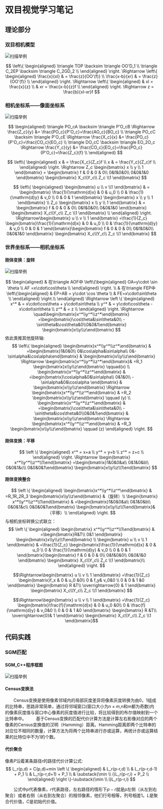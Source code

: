 # 双目视觉学习笔记

## 理论部分

### 双目相机模型

![扫描举例](./imges/双目相机模型.svg)

$$ \left\{
\begin{aligned}
\triangle TOP \backsim \triangle OO'D_1 \\
\triangle C_2EP \backsim \triangle C_2GD_2  \\
\end{aligned}
\right.
\Rightarrow \left\{
\begin{aligned}
\frac{x}{xl} & = \frac{z}{OO'(f)} \\
\frac{x-b}{xr} & = \frac{z}{OO'(f)}  \\
\end{aligned}
\right.
\Rightarrow \left\{
\begin{aligned}
& xl = \frac{x}{z}    \\
& xr = \frac{x-b}{z}f \\
\end{aligned}
\right.
\Rightarrow z = \frac{b}{xl-xr}f
$$

### 相机坐标系——像面坐标系

![扫描举例](./imges/相机坐标系—像面坐标系.svg)

$$
\begin{aligned}
\triangle PO_cA \backsim \triangle P'O_cB \Rightarrow \frac{Z_c}{y} &= \frac{PO_c}{P'O_c}=\frac{AO_c}{BO_c} \\
\triangle PO_cC \backsim \triangle P'O_cE \Rightarrow \frac{X_c}{x} &= \frac{PO_c}{P'O_c}=\frac{CO_c}{EO_c} \\
\triangle DO_cC \backsim \triangle EO_2O_c \Rightarrow \frac{Y_c}{y} &= \frac{CO_c}{EO_c}=\frac{PO_c}{P'O_c}=\frac{Z_c}{f} \\
\end{aligned}
$$

$$
\left\{
\begin{aligned}
x & = \frac{X_c}{Z_c}f  \\
x & = \frac{Y_c}{Z_c}f  \\
\end{aligned}
\right.
\Rightarrow Z_c
\begin{bmatrix} x \\ y \\ 1
\end{bmatrix}
= \begin{bmatrix} f & 0 & 0 & 0\\
0&f&0&0\\ 0&0&1&0 \end{bmatrix}
\begin{bmatrix} X_c\\Y_c\\ Z_c \\1 \end{bmatrix}
$$

$$
\left\{
\begin{aligned}
\begin{bmatrix} u \\ v \\1 \end{bmatrix} & = \begin{bmatrix} \frac{1}{\mathrm{d}x} & 0 & u_0 \\ 0 &
\frac{1}{\mathrm{d}y} & v_0 \\ 0 & 0 & 1 \end{bmatrix} \begin{bmatrix} x \\ y \\ 1 \end{bmatrix} \\
 Z_c \begin{bmatrix} x \\ y \\ 1 \end{bmatrix} & = \begin{bmatrix} f & 0 & 0 & 0\\
0&f&0&0\\ 0&0&1&0 \end{bmatrix}
\begin{bmatrix} X_c\\Y_c\\ Z_c \\1 \end{bmatrix}  \\
\end{aligned}
\right.
\Rightarrow\begin{bmatrix} u \\ v \\ 1 \end{bmatrix} =\frac{1}{Z_c}
\begin{bmatrix}\frac{1}{\mathrm{d}x} & 0 & u_0 \\ 0 &
\frac{1}{\mathrm{d}y} & v_0 \\ 0 & 0 & 1
 \end{bmatrix}\begin{bmatrix} f & 0 & 0 & 0\\
0&f&0&0\\ 0&0&1&0 \end{bmatrix}
\begin{bmatrix} X_c\\Y_c\\ Z_c \\1 \end{bmatrix}
$$

### 世界坐标系——相机坐标系

#### 刚体变换：旋转

![扫描举例](./imges/刚体变换-旋转.svg)

$$
\begin{aligned}
    & 在\triangle AOF中 \left\{\begin{aligned}
        OA=y\cdot \sin \theta  \\
        AF =x\cdot\cos\theta  \\
        \end{aligned}
        \right. \\
    & 在\triangle FEP中 \left\{\begin{aligned}
        & EP=AB = y\cdot \cos \theta  \\
        & FE=x\cdot\sin\theta  \\
        \end{aligned}
        \right.\\
\end{aligned}
\Rightarrow
\left \{ \begin{aligned}
    x^* & = x\cdot\cos\theta + y\cdot\sin\theta  \\
    y^* & = y\cdot\cos\theta - x\cdot\sin\theta  \\
    z^* & = z                                    \\
    \end{aligned}
\right.
\Rightarrow \quad\begin{bmatrix}x^*\\y^*\\z^*\end{bmatrix}
=\begin{bmatrix}\cos\theta&\sin\theta&0\\
-\sin\theta&\cos\theta&0\\0&0&1\end{bmatrix}
\begin{bmatrix}x\\y\\z\end{bmatrix}
$$
依此类推其他旋转轴:
$$
\left\{
\begin{aligned}
\begin{bmatrix}x^*\\y^*\\z^*\end{bmatrix}
& =\begin{bmatrix}1&0&0\\
0&\cos\alpha&\sin\alpha\\
0&-\sin\alpha&\cos\alpha\end{bmatrix}
& \begin{bmatrix}x\\y\\z\end{bmatrix}
\Rightarrow
\begin{bmatrix}x^*\\y^*\\z^*\end{bmatrix}& =R_1
\begin{bmatrix}x\\y\\z\end{bmatrix} \qquad(x) \\
\begin{bmatrix}x^*\\y^*\\z^*\end{bmatrix}
& =\begin{bmatrix}\cos\alpha&0&\sin\alpha\\
0&1&0\\
-\sin\alpha&0&\cos\alpha
\end{bmatrix}
& \begin{bmatrix}x\\y\\z\end{bmatrix}
\Rightarrow
\begin{bmatrix}x^*\\y^*\\z^*\end{bmatrix} & =R_2
\begin{bmatrix}x\\y\\z\end{bmatrix} \qquad (y) \\
\begin{bmatrix}x^*\\y^*\\z^*\end{bmatrix}
& =\begin{bmatrix}\cos\theta&\sin\theta&0\\
-\sin\theta&\cos\theta&0\\0&0&1\end{bmatrix}
& \begin{bmatrix}x\\y\\z\end{bmatrix}
\Rightarrow
\begin{bmatrix}x^*\\y^*\\z^*\end{bmatrix} & =R_3
\begin{bmatrix}x\\y\\z\end{bmatrix} \qquad (z)
\end{aligned}
\right.
$$

#### 刚体变换：平移

$$
\left \{ \begin{aligned}
x^* = x+a \\
y^* = y+b \\
z^* = z+c \\
\end{aligned}
\right.
\Rightarrow
\begin{bmatrix}
x^*\\y^*\\z^*\\1\end{bmatrix}
=\begin{bmatrix}1&0&0&a\\
0&1&0&b\\
0&0&1&c\\
0&0&0&1\end{bmatrix}
\begin{bmatrix}x\\y\\z\\1\end{bmatrix}
$$

#### 刚体变换整合

$$
\left \{ \begin{aligned}
\begin{bmatrix}x^*\\y^*\\z^*\end{bmatrix}
& =R_1R_2R_3
\begin{bmatrix}x\\y\\z\end{bmatrix} &（旋转）\\
\begin{bmatrix}
x^*\\y^*\\z^*\\1\end{bmatrix}
& =\begin{bmatrix}1&0&0&a\\
0&1&0&b\\
0&0&1&c\\
0&0&0&1\end{bmatrix}
\begin{bmatrix}x\\y\\z\\1\end{bmatrix}&（平移）\\
\end{aligned}
\right.
$$
与相机坐标转换公式联立：
$$
\left \{ \begin{aligned}
\begin{bmatrix}
x^*\\y^*\\z^*\\1\end{bmatrix}
& =\begin{bmatrix}R&T\\
0&1
\end{bmatrix}
\begin{bmatrix}x\\y\\z\\1\end{bmatrix}  \\
\begin{bmatrix} u \\ v \\ 1 \end{bmatrix} & =\frac{1}{Z_c}
\begin{bmatrix}\frac{1}{\mathrm{d}x} & 0 & u_0 \\ 0 &
\frac{1}{\mathrm{d}y} & v_0 \\ 0 & 0 & 1
 \end{bmatrix}\begin{bmatrix} f & 0 & 0 & 0\\
0&f&0&0\\ 0&0&1&0 \end{bmatrix}
\begin{bmatrix} X_c\\Y_c\\ Z_c \\1 \end{bmatrix}\\
\end{aligned}
\right.
$$

$$\Rightarrow\begin{bmatrix} u \\ v \\ 1 \end{bmatrix} =\frac{1}{Z_c}
\begin{bmatrix}f_x & 0 & u_0 &0\\ 0 &
f_y& v_0&0 \\ 0 & 0 & 1 &0
 \end{bmatrix}
\begin{bmatrix} R &T\\
 \overrightarrow{0} & 1
 \end{bmatrix}
\begin{bmatrix} X_c\\Y_c\\ Z_c \\1 \end{bmatrix}
$$

$$\Rightarrow\begin{bmatrix} u \\ v \\ 1 \end{bmatrix} =\frac{1}{Z_c}
\begin{bmatrix}\frac{f}{\mathrm{d}x} & 0 & u_0 &0\\ 0 &
\frac{f}{\mathrm{d}y} & v_0&0 \\ 0 & 0 & 1 &0
 \end{bmatrix}
\begin{bmatrix} R &T\\
  \overrightarrow{0}& 1
 \end{bmatrix}
\begin{bmatrix} X_c\\Y_c\\ Z_c \\1 \end{bmatrix}$$

## 代码实践

### SGM匹配

#### SGM_C++程序框图

![扫描举例](./imges/SGM结构.svg)

#### Census变换法

&emsp;&emsp;Census变换是使用像素邻域内的局部灰度差异将像素灰度转换为由0，1组成的比特串，思路非常简单，通过将邻域窗口(窗口大小为$n \times m$,n和m都为奇数)内的像素灰度值与窗口中心像素的灰度值进行比较，将比较得到的布尔值映射到一个比特串中。
&emsp;&emsp;基于Census变换的匹配代价计算方法是计算左右影像对应的两个像素的Census变换值的汉明（Hamming）距离。Hamming距离即两个比特串的对应位不相同的数量，计算方法为将两个比特串进行亦或运算，再统计亦或运算结果的比特位中不为1的个数。

#### 代价聚合

像素$P$沿着某条路径$r$的路径代价计算公式:
$$
L_r(p,d) = C(p,d)+min \left \{ \begin{aligned}
    & L_r(p-r,d) \\
    & L_r(p-r,d-1) + P_1 \\
    & L_r(p-r,d+1) + P_1 \\
    & \substack{\min \\ i}L_r(p-r,i) + P_2 \\
\end{aligned}
\right \}-\substack{\min \\ i}L_r(p-r,i)
$$

&emsp;&emsp;公式中$p$代表像素，$r$代表路径，左右路径的情形下$p-r$就是$p$左侧（从左到右聚合）或者右侧（从右到左聚合）的相邻像素，他们行号相等，列号相差1。$L$是聚合代价值，$C$是初始代价值。
